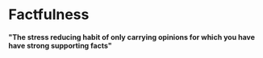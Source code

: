 # Factfulness
#### "The stress reducing habit of only carrying opinions for which you have have strong supporting facts"
